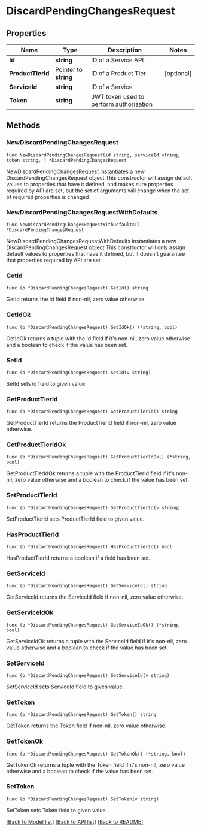 # DiscardPendingChangesRequest

## Properties

Name | Type | Description | Notes
------------ | ------------- | ------------- | -------------
**Id** | **string** | ID of a Service API | 
**ProductTierId** | Pointer to **string** | ID of a Product Tier | [optional] 
**ServiceId** | **string** | ID of a Service | 
**Token** | **string** | JWT token used to perform authorization | 

## Methods

### NewDiscardPendingChangesRequest

`func NewDiscardPendingChangesRequest(id string, serviceId string, token string, ) *DiscardPendingChangesRequest`

NewDiscardPendingChangesRequest instantiates a new DiscardPendingChangesRequest object
This constructor will assign default values to properties that have it defined,
and makes sure properties required by API are set, but the set of arguments
will change when the set of required properties is changed

### NewDiscardPendingChangesRequestWithDefaults

`func NewDiscardPendingChangesRequestWithDefaults() *DiscardPendingChangesRequest`

NewDiscardPendingChangesRequestWithDefaults instantiates a new DiscardPendingChangesRequest object
This constructor will only assign default values to properties that have it defined,
but it doesn't guarantee that properties required by API are set

### GetId

`func (o *DiscardPendingChangesRequest) GetId() string`

GetId returns the Id field if non-nil, zero value otherwise.

### GetIdOk

`func (o *DiscardPendingChangesRequest) GetIdOk() (*string, bool)`

GetIdOk returns a tuple with the Id field if it's non-nil, zero value otherwise
and a boolean to check if the value has been set.

### SetId

`func (o *DiscardPendingChangesRequest) SetId(v string)`

SetId sets Id field to given value.


### GetProductTierId

`func (o *DiscardPendingChangesRequest) GetProductTierId() string`

GetProductTierId returns the ProductTierId field if non-nil, zero value otherwise.

### GetProductTierIdOk

`func (o *DiscardPendingChangesRequest) GetProductTierIdOk() (*string, bool)`

GetProductTierIdOk returns a tuple with the ProductTierId field if it's non-nil, zero value otherwise
and a boolean to check if the value has been set.

### SetProductTierId

`func (o *DiscardPendingChangesRequest) SetProductTierId(v string)`

SetProductTierId sets ProductTierId field to given value.

### HasProductTierId

`func (o *DiscardPendingChangesRequest) HasProductTierId() bool`

HasProductTierId returns a boolean if a field has been set.

### GetServiceId

`func (o *DiscardPendingChangesRequest) GetServiceId() string`

GetServiceId returns the ServiceId field if non-nil, zero value otherwise.

### GetServiceIdOk

`func (o *DiscardPendingChangesRequest) GetServiceIdOk() (*string, bool)`

GetServiceIdOk returns a tuple with the ServiceId field if it's non-nil, zero value otherwise
and a boolean to check if the value has been set.

### SetServiceId

`func (o *DiscardPendingChangesRequest) SetServiceId(v string)`

SetServiceId sets ServiceId field to given value.


### GetToken

`func (o *DiscardPendingChangesRequest) GetToken() string`

GetToken returns the Token field if non-nil, zero value otherwise.

### GetTokenOk

`func (o *DiscardPendingChangesRequest) GetTokenOk() (*string, bool)`

GetTokenOk returns a tuple with the Token field if it's non-nil, zero value otherwise
and a boolean to check if the value has been set.

### SetToken

`func (o *DiscardPendingChangesRequest) SetToken(v string)`

SetToken sets Token field to given value.



[[Back to Model list]](../README.md#documentation-for-models) [[Back to API list]](../README.md#documentation-for-api-endpoints) [[Back to README]](../README.md)


